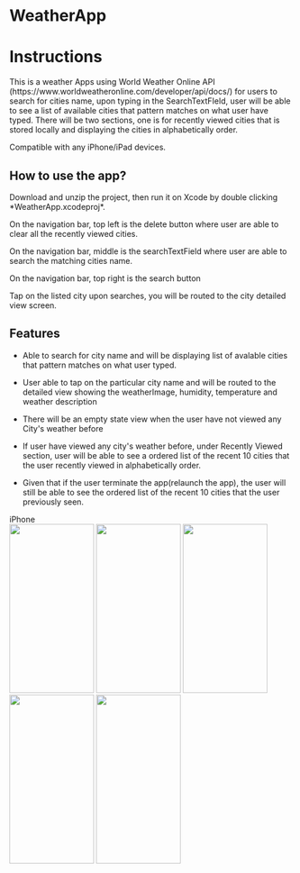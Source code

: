 # WeatherApp

<h1><b>Instructions</b></h1>
This is a weather Apps using World Weather Online API (https://www.worldweatheronline.com/developer/api/docs/) for users to search for cities name, upon typing in the SearchTextFIeld, user will be able to see a list of available cities that pattern matches on what user have typed. There will be two sections, one is for recently viewed cities that is stored locally and displaying the cities in alphabetically order.



Compatible with any iPhone/iPad devices. 

<h2><b>How to use the app?</b></h2>
Download and unzip the project, then run it on Xcode by double clicking *WeatherApp.xcodeproj*. 

On the navigation bar, top left is the delete button where user are able to clear all the recently viewed cities. 

On the navigation bar, middle is the searchTextField where user are able to search the matching cities name.

On the navigation bar, top right is the search button

Tap on the listed city upon searches, you will be routed to the city detailed view screen.

<h2><b>Features</b></h2>

- Able to search for city name and will be displaying list of avalable cities that pattern matches on what user typed.

- User able to tap on the particular city name and will be routed to the detailed view showing the weatherImage, humidity, temperature and weather description

- There will be an empty state view when the user have not viewed any City's weather before

- If user have viewed any city's weather before, under Recently Viewed section, user will be able to see a ordered list of the recent 10 cities that the user recently viewed in alphabetically order.

- Given that if the user terminate the app(relaunch the app), the user will still be able to see the ordered list of the recent 10 cities that the user previously seen.


iPhone <br>
<image src = "Images/empty%20state.png" width="150" height="300">
<image src = "Images/search%20city.png" width="150" height="300">
<image src = "Images/city%20detail%20view.png" width="150" height="300">
<image src = "Images/deletion.png" width="150" height="300">
<image src = "Images/10%20viewed%20city.png" width="150" height="300">
